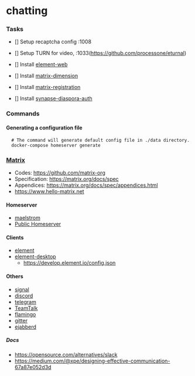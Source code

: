 # chatting

### Tasks
* [] Setup recaptcha config :1008
* [] Setup TURN for video, :1033(https://github.com/processone/eturnal)

* [] Install [element-web](https://github.com/vector-im/element-web)
* [] Install [matrix-dimension](https://github.com/turt2live/matrix-dimension)
* [] Install [matrix-registration](https://github.com/zeratax/matrix-registration)
* [] Install [synapse-diaspora-auth](https://git.fosscommunity.in/necessary129/synapse-diaspora-auth)

### Commands
#### Generating a configuration file
```
  # The command will generate default config file in ./data directory.
  docker-compose homeserver generate
```

### [Matrix](https://matrix.org)
* Codes: https://github.com/matrix-org
* Specification: https://matrix.org/docs/spec
* Appendices: https://matrix.org/docs/spec/appendices.html
* https://www.hello-matrix.net
#### Homeserver
* [maelstrom](https://github.com/maelstrom-rs/maelstrom)
* [Public Homeserver](https://www.hello-matrix.net/public_servers.php)

#### Clients
* [element](https://element.io)
* [element-desktop](https://github.com/vector-im/element-desktop)
  + https://develop.element.io/config.json

#### Others
* [signal](https://signal.org)
* [discord](https://discord.com)
* [telegram](https://telegram.im)
* [TeamTalk](https://github.com/balloonwj/TeamTalk)
* [flamingo](https://github.com/balloonwj/flamingo)
* [gitter](https://developer.gitter.im/docs/welcome)
* [ejabberd](https://www.ejabberd.im)

##### Docs
* https://opensource.com/alternatives/slack
* https://medium.com/@xpe/designing-effective-communication-67a87e052d3d
